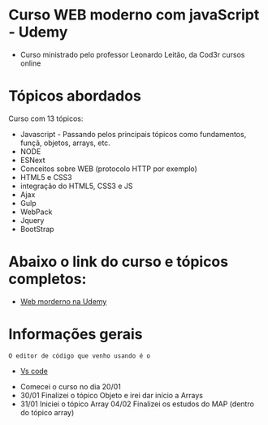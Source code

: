 # Curso WEB moderno com javaScript - Udemy

- Curso ministrado pelo professor Leonardo Leitão, da Cod3r cursos online

# Tópicos abordados

Curso com 13 tópicos:

  - Javascript - Passando pelos principais tópicos como fundamentos, funçã, objetos, arrays, etc.
  - NODE
  - ESNext
  - Conceitos sobre WEB (protocolo HTTP por exemplo)
  - HTML5 e CSS3
  - integração do HTML5, CSS3 e JS
  - Ajax
  - Gulp
  - WebPack
  - Jquery
  - BootStrap

  
# Abaixo o link do curso e tópicos completos:
* [Web morderno na Udemy](https://www.udemy.com/curso-web/)

# Informações gerais
    
    O editor de código que venho usando é o  
* [Vs code](https://code.visualstudio.com/)
 
- Comecei o curso no dia 20/01
- 30/01 Finalizei o tópico Objeto e irei dar início a Arrays
- 31/01 Iniciei o tópico Array
04/02 Finalizei os estudos do MAP (dentro do tópico array)